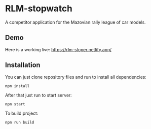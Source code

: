﻿# RLM-stopwatch
A competitor application for the Mazovian rally league of car models.

## Demo
Here is a working live: https://rlm-stoper.netlify.app/

## Installation
You can just clone repository files and run to install all dependencies:

`npm install`

After that just run to start server:

`npm start`

To build project:

`npm run build`

